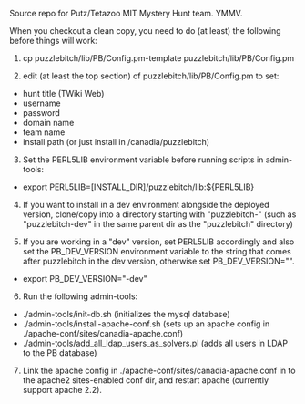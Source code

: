 Source repo for Putz/Tetazoo MIT Mystery Hunt team. YMMV.

When you checkout a clean copy, you need to do (at least) the following
before things will work:

1. cp puzzlebitch/lib/PB/Config.pm-template puzzlebitch/lib/PB/Config.pm

2. edit (at least the top section) of puzzlebitch/lib/PB/Config.pm to set:
 * hunt title (TWiki Web)
 * username
 * password
 * domain name
 * team name
 * install path (or just install in /canadia/puzzlebitch)

3. Set the PERL5LIB environment variable before running scripts in admin-tools:
 * export PERL5LIB=[INSTALL_DIR]/puzzlebitch/lib:${PERL5LIB}

4. If you want to install in a dev environment alongside the deployed version, 
   clone/copy into a directory starting with "puzzlebitch-" (such as 
   "puzzlebitch-dev" in the same parent dir as the "puzzlebitch" directory)

5. If you are working in a "dev" version, set PERL5LIB accordingly and also 
   set the PB_DEV_VERSION environment variable to the string that comes after 
   puzzlebitch in the dev version, otherwise set PB_DEV_VERSION="".
 * export PB_DEV_VERSION="-dev"

6. Run the following admin-tools:
 * ./admin-tools/init-db.sh  (initializes the mysql database)
 * ./admin-tools/install-apache-conf.sh (sets up an apache config in ./apache-conf/sites/canadia-apache.conf)
 * ./admin-tools/add_all_ldap_users_as_solvers.pl (adds all users in LDAP to the PB database)

7. Link the apache config in ./apache-conf/sites/canadia-apache.conf in to the apache2 sites-enabled conf dir, 
   and restart apache (currently support apache 2.2).

